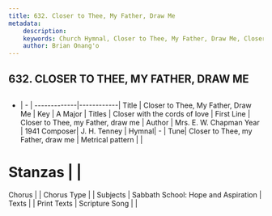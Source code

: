```yaml
---
title: 632. Closer to Thee, My Father, Draw Me
metadata:
    description: 
    keywords: Church Hymnal, Closer to Thee, My Father, Draw Me, Closer to Thee, my Father, draw me, Closer with the cords of love
    author: Brian Onang'o
---
```



## 632. CLOSER TO THEE, MY FATHER, DRAW ME

```txt

```

- |   -  |
-------------|------------|
Title | Closer to Thee, My Father, Draw Me |
Key | A Major |
Titles | Closer with the cords of love |
First Line | Closer to Thee, my Father, draw me |
Author | Mrs. E. W. Chapman
Year | 1941
Composer| J. H. Tenney |
Hymnal|  - |
Tune| Closer to Thee, my Father, draw me |
Metrical pattern | |
# Stanzas |  |
Chorus |  |
Chorus Type |  |
Subjects | Sabbath School: Hope and Aspiration |
Texts |  |
Print Texts | 
Scripture Song |  |
  
